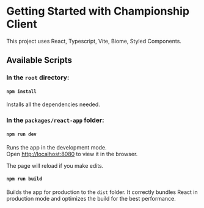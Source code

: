 # Getting Started with Championship Client

This project uses React, Typescript, Vite, Biome, Styled Components.

## Available Scripts

### In the `root` directory:

#### `npm install`

Installs all the dependencies needed.

### In the `packages/react-app` folder:

#### `npm run dev`

Runs the app in the development mode.\
Open [http://localhost:8080](http://localhost:8080) to view it in the browser.

The page will reload if you make edits.

#### `npm run build`

Builds the app for production to the `dist` folder.
It correctly bundles React in production mode and optimizes the build for the best performance.
